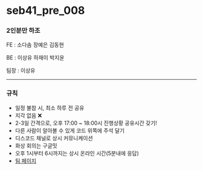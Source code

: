 # seb41_pre_008

### 2인분만 하조

FE : 소다솜 장예은 김동현

BE : 이상유 하재이 박지윤

팀장 : 이상유

-------

### 규칙
- 일정 불참 시, 최소 하루 전 공유
- 지각 없음 ❌
- 2-3일 간격으로, 오후 17:00 ~ 18:00시 진행상황 공유시간 갖기!
- 다른 사람이 알아볼 수 있게 코드 위쪽에 주석 달기
- 디스코드 채널로 상시 커뮤니케이션
- 화상 회의는 구글밋
- 오후 1시부터 6시까지는 상시 온라인 시간(5분내에 응답)
- [팀 페이지](https://www.notion.so/codestates/2-12a5d8cffec742fa871074f3faf66d41)
